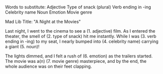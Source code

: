 Words to substitute:
Adjective
Type of snack (plural)
Verb ending in -ing
Celebrity name
Noun
Emotion
Movie genre

Mad Lib Title: "A Night at the Movies"

Last night, I went to the cinema to see a (1. adjective) film. As I entered the theater, the smell of (2. type of snack) hit me instantly. While I was (3. verb ending in -ing) to my seat, I nearly bumped into (4. celebrity name) carrying a giant (5. noun)!

The lights dimmed, and I felt a rush of (6. emotion) as the trailers started. The movie was a(n) (7. movie genre) masterpiece, and by the end, the whole audience was on their feet clapping.
